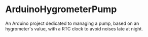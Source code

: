 # ArduinoHygrometerPump
An Arduino project dedicated to managing a pump, based on an hygrometer's value, with a RTC clock to avoid noises late at night. 
